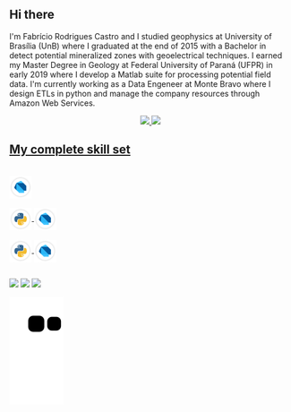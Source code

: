 ## Hi there

I'm Fabrício Rodrigues Castro and I studied geophysics at University of Brasília (UnB) where I graduated at the end of 2015 with a Bachelor in detect potential mineralized zones with geoelectrical techniques. I earned my Master Degree in Geology at Federal University of Paraná (UFPR) in early 2019 where I develop a Matlab suite for processing potential field data. I'm currently working as a Data Engeneer at Monte Bravo where I design ETLs in python and manage the company resources through Amazon Web Services.

<div align="center">
  <a href="https://github.com/fcastro25">
  <img height="180em" src="https://github-readme-stats.vercel.app/api?username=fcastro25&show_icons=true&theme=default&include_all_commits=true&count_private=true"/>
  <img height="180em" src="https://github-readme-stats.vercel.app/api/top-langs/?username=fcastro25&layout=compact&langs_count=7&theme=default"/>
</div>
  
## My complete skill set 

  
<div style="display: block"><br>
  <img align="center" alt="PL-Dart" height="40" width="40" src="https://github.com/fcastro25/fcastro25/blob/main/SKILL%20SET%20BADGES/Group%20234.png">
  <div style="display: inline_block"><br>
    <img align="center" alt="PL-Python" height="40" width="40" src="https://github.com/fcastro25/fcastro25/blob/main/SKILL%20SET%20BADGES/Group%20236.png">
    <img align="center" alt="PL-Dart" height="40" width="40" src="https://github.com/fcastro25/fcastro25/blob/main/SKILL%20SET%20BADGES/Group%20234.png">
  </div>
</div>
  
<div style="display: inline_block"><br>
  <img align="center" alt="PL-Python" height="40" width="40" src="https://github.com/fcastro25/fcastro25/blob/main/SKILL%20SET%20BADGES/Group%20236.png">
  <img align="center" alt="PL-Dart" height="40" width="40" src="https://github.com/fcastro25/fcastro25/blob/main/SKILL%20SET%20BADGES/Group%20234.png">
</div>
  
  ##
 
<div> 
  <a href="https://www.linkedin.com/in/fabriciocastro/" target="_blank"><img src="https://img.shields.io/badge/-LinkedIn-%230077B5?style=for-the-badge&logo=linkedin&logoColor=white" target="_blank"></a> 
  <a href="https://www.youtube.com/channel/UCQMEHsslFDiKlOcvr_6no1w/videos" target="_blank"><img src="https://img.shields.io/badge/YouTube-FF0000?style=for-the-badge&logo=youtube&logoColor=white" target="_blank"></a>
  <a href = "mailto:fcastrogeof@gmail.com"><img src="https://img.shields.io/badge/-Gmail-%23333?style=for-the-badge&logo=gmail&logoColor=white" target="_blank"></a>
 
  ![Snake animation](https://github.com/rafaballerini/rafaballerini/blob/output/github-contribution-grid-snake.svg)
 
</div>
